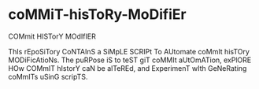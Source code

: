 # coMMiT-hisToRy-MoDifiEr
COMmit HISTorY MOdIfIER

ThIs rEpoSiTory CoNTAInS a SiMpLE SCRIPt To AUtomate coMmIt hisTOry MODiFicAtioNs. The puRPose iS to teST giT coMMIt aUtOmATion, exPlORE HOw COMmIT hIstorY caN be alTeREd, and ExperimenT wIth GeNeRating coMmITs uSinG scripTS.
